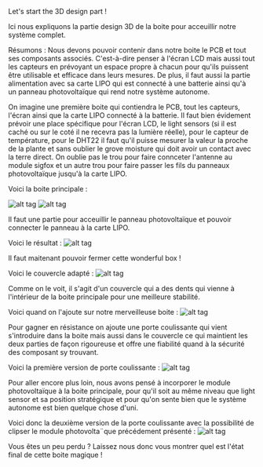 Let's start the 3D design part !

Ici nous expliquons la partie design 3D de la boite pour acceuillir notre système complet. 

Résumons : Nous devons pouvoir contenir dans notre boite le PCB et tout ses composants associés. 
C'est-à-dire penser à l'écran LCD mais aussi tout les capteurs en prévoyant un espace propre à chacun pour qu'ils puissent être utilisable et efficace dans leurs mesures. De plus, il faut aussi la partie alimentation avec sa carte LIPO qui est connecté à une batterie ainsi qu'à un panneau photovoltaïque qui rend notre système autonome. 

On imagine une première boite qui contiendra le PCB, tout les capteurs, l'écran ainsi que la carte LIPO connecté à la batterie. Il faut bien évidement prévoir une place spécifique pour l'écran LCD, le light sensors (si il est caché ou sur le coté il ne recevra pas la lumière réelle), pour le capteur de température, pour le DHT22 il faut qu'il puisse mesurer la valeur la proche de la plante et sans oublier le grove moisture qui doit avoir un contact avec la terre direct. On oublie pas le trou pour faire connceter l'antenne au module sigfox et un autre trou pour faire passer les fils du panneaux photovoltaïque jusqu'à la carte LIPO.

Voici la boite principale : 

![alt tag](https://user-images.githubusercontent.com/35667679/35530665-0abfb5c0-0535-11e8-995c-07c20b71ea93.PNG)
![alt tag](https://user-images.githubusercontent.com/35667679/35531490-71fbe3ba-0537-11e8-9864-bb478fc39888.PNG)

Il faut une partie pour acceuillir le panneau photovoltaïque et pouvoir connecter le panneau à la carte LIPO.

Voici le résultat :
![alt tag](https://user-images.githubusercontent.com/35667679/35531776-4ddafa2e-0538-11e8-8831-26dc84bb5c5b.PNG)

Il faut maitenant pouvoir fermer cette wonderful box ! 

Voici le couvercle adapté : 
![alt tag](https://user-images.githubusercontent.com/35667679/35532142-7ca3a53a-0539-11e8-80ba-907d11b666de.PNG)

Comme on le voit, il s'agit d'un couvercle qui a des dents qui vienne à l'intérieur de la boite principale pour une meilleure stabilité. 

Voici quand on l'ajoute sur notre merveilleuse boite :
![alt tag](https://user-images.githubusercontent.com/35667679/35532888-0e64d7ee-053c-11e8-90fd-a888de07c977.PNG)

Pour gagner en résistance on ajoute une porte coulissante qui vient s'introduire dans la boite mais aussi dans le couvercle ce qui maintient les deux parties de façon rigoureuse et offre une fiabilité quand à la sécurité des composant sy trouvant.

Voici la première version de porte coulissante :
![alt tag](https://user-images.githubusercontent.com/35667679/35532371-4f1e9862-053a-11e8-88d3-3174d1138ba3.PNG)

Pour aller encore plus loin, nous avons pensé à incorporer le module photovoltaïque à la boite principale, pour qu'il soit au même niveau que light sensor et sa position stratégique et pour qu'on sente bien que le système autonome est bien quelque chose d'uni. 

Voici donc la deuxième version de la porte coulissante avec la possibilité de clipser le module photovolta¨que précédement présenté : 
![alt tag](https://user-images.githubusercontent.com/35667679/35532694-610a4d86-053b-11e8-8ecc-6396fa2b6ee1.PNG)


Vous êtes un peu perdu ? 
Laissez nous donc vous montrer quel est l'état final de cette boite magique ! 
